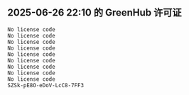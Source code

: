 ## 2025-06-26 22:10 的 GreenHub 许可证
```
No license code
No license code
No license code
No license code
No license code
No license code
No license code
No license code
No license code
SZSk-pE8O-eDoV-LcC8-7FF3
```
